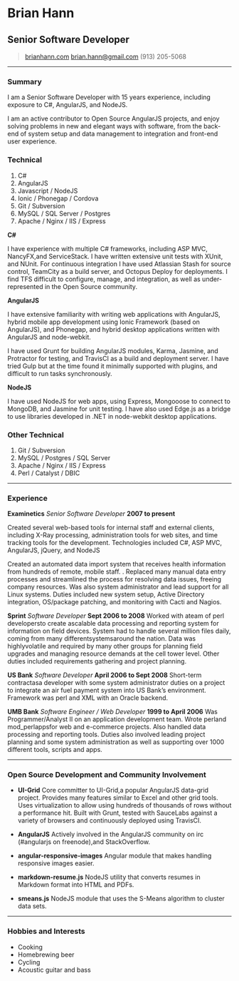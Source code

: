 # Brian Hann
## Senior Software Developer

> [brianhann.com](http://brianhann.com)
> [brian.hann@gmail.com](mailto:brian.hann@gmail.com)
> (913) 205-5068

------

### Summary

I am a Senior Software Developer with 15 years experience, including exposure to C#, AngularJS, and NodeJS.

I am an active contributor to Open Source AngularJS projects, and enjoy solving problems in new and elegant ways with software, from the back-end of system setup and data management to integration and front-end user experience.

<!-- Software and web developer since 1999. Worked in the banking, telecom, and health industries on external-facing web applications, internal web-based tools, backend data processing and ETL, and systems administration.

Focus on solving problems in new and elegant ways with software, from the back-end of system setup and data management to integration
and front-end user experience. -->


### Technical

1. C#
1. AngularJS
1. Javascript / NodeJS
1. Ionic / Phonegap / Cordova
1. Git / Subversion
1. MySQL / SQL Server / Postgres
1. Apache / Nginx / IIS / Express

**C#**

  I have experience with multiple C# frameworks, including ASP MVC, NancyFX,and ServiceStack. I have written extensive unit tests with XUnit, and NUnit. For continuous integration I have used Atlassian Stash for source control, TeamCity as a build server, and Octopus Deploy for deployments. I find TFS difficult to configure, manage, and integration, as well as under-represented in the Open Source community.

**AngularJS**

  I have extensive familiarity with writing web applications with AngularJS, hybrid mobile app development using Ionic Framework (based on AngularJS), and Phonegap, and hybrid desktop applications written with AngularJS and node-webkit. 

  I have used Grunt for building AngularJS modules, Karma, Jasmine, and Protractor for testing, and TravisCI as a build and deployment server. I have tried Gulp but at the time found it minimally supported with plugins, and difficult to run tasks synchronously.

**NodeJS**

  I have used NodeJS for web apps, using Express, Mongooose to connect to MongoDB, and Jasmine for unit testing. I have also used Edge.js as a bridge to use libraries developed in .NET in node-webkit desktop applications.


### Other Technical

1. Git / Subversion
1. MySQL / Postgres / SQL Server
1. Apache / Nginx / IIS / Express
1. Perl / Catalyst / DBIC


------

### Experience

**Examinetics** *Senior Software Developer* __2007 to present__
	<!-- Created an online health questionnaire system through which participants could receive OSHA clearance to wear respirator and other breathing apparatuses, with no turn-around time. Technologies included C#, ASP.NET, JavaScript/jQuery,and SQL Server. Generated over $100,000 yearly. -->

<!-- Designed and builts  --> Created several web-based tools for internal staff and external clients, including X-Ray processing, administration tools for web sites, and time tracking tools for the development. Technologies included C#, ASP MVC, AngularJS, jQuery, and NodeJS

  Created an automated data import system that receives health information from hundreds of remote, mobile staff.  <!-- handles information coming from off-site mobile personnel numbering in the hundreds -->. Replaced many manual data entry processes and streamlined the process for resolving data issues, freeing company resources. Was also system administrator and lead support for all Linux systems. Duties included new system setup, Active Directory integration, OS/package patching, and monitoring with Cacti and Nagios.

**Sprint** *Software Developer* __Sept 2006 to 2008__
	Worked with ateam of perl developersto create ascalable data processing and reporting system for information on field devices. System had to handle several million files daily, coming from many differentsystemsaround the nation. Data was highlyvolatile and required by many other groups for planning field upgrades and managing resource demands at the cell tower level. Other duties included requirements gathering and project planning.

**US Bank** *Software Developer* __April 2006 to Sept 2008__
	Short-term contractasa developer with some system administrator duties on a project to integrate an air fuel payment system into US Bank’s environment. Framework was perl and XML with an Oracle backend.

**UMB Bank** *Software Engineer / Web Developer* __1999 to April 2006__
	Was Programmer/Analyst II on an application development team. Wrote perland mod_perlappsfor web and e-commerce projects. Also handled data processing and reporting tools. Duties also involved leading project planning and some system administration as well as supporting over 1000 different tools, scripts and apps.

------

### Open Source Development and Community Involvement

* **UI-Grid**
	Core committer to UI-Grid,a popular AngularJS data-grid project. Provides many features similar to Excel and other grid tools. Uses virtualization to allow using hundreds of thousands of rows without a performance hit. Built with Grunt, tested with SauceLabs against a variety of browsers and continuously deployed using TravisCI.

* **AngularJS**
	Actively involved in the AngularJS community on irc (#angularjs on freenode),and StackOverflow.

* **angular-responsive-images**
	Angular module that makes handling responsive images easier.

* **markdown-resume.js**
	NodeJS utility that converts resumes in Markdown format into HTML and PDFs.

* **smeans.js**
	NodeJS module that uses the S-Means algorithm to cluster data sets.

------

### Hobbies and Interests

* Cooking
* Homebrewing beer
* Cycling
* Acoustic guitar and bass